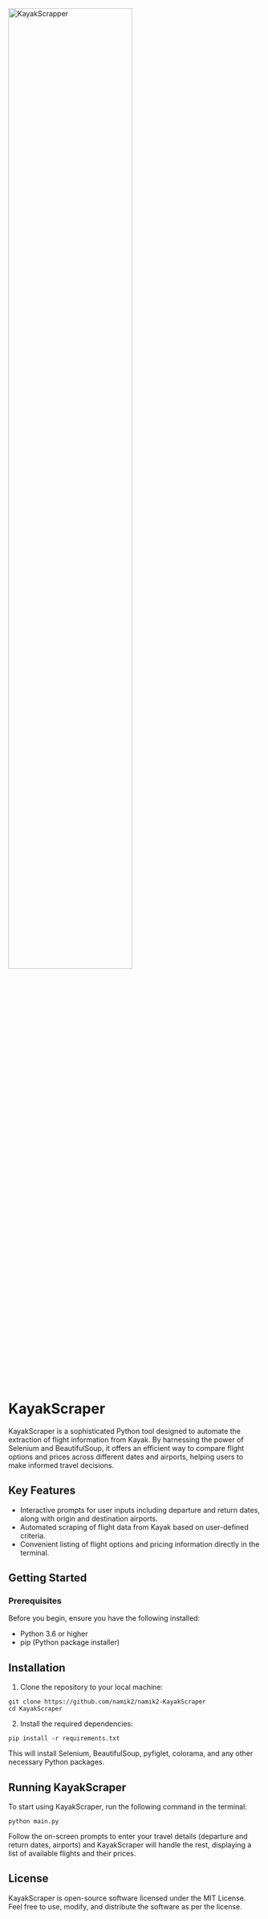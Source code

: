 
<img align="center" alt="KayakScrapper" width="70%" src="https://i.ibb.co/tcsLHyx/image.png" />

# KayakScraper
KayakScraper is a sophisticated Python tool designed to automate the extraction of flight information from Kayak. By harnessing the power of Selenium and BeautifulSoup, it offers an efficient way to compare flight options and prices across different dates and airports, helping users to make informed travel decisions.


## Key Features
- Interactive prompts for user inputs including departure and return dates, along with origin and destination airports.
- Automated scraping of flight data from Kayak based on user-defined criteria.
- Convenient listing of flight options and pricing information directly in the terminal.

## Getting Started
### Prerequisites
Before you begin, ensure you have the following installed:

- Python 3.6 or higher
- pip (Python package installer)

## Installation
1. Clone the repository to your local machine:


```console
git clone https://github.com/namik2/namik2-KayakScraper
cd KayakScraper
```
2. Install the required dependencies:


```console
pip install -r requirements.txt
```
This will install Selenium, BeautifulSoup, pyfiglet, colorama, and any other necessary Python packages.

## Running KayakScraper
To start using KayakScraper, run the following command in the terminal:

```console
python main.py
```
Follow the on-screen prompts to enter your travel details (departure and return dates, airports) and KayakScraper will handle the rest, displaying a list of available flights and their prices.


## License
KayakScraper is open-source software licensed under the MIT License. Feel free to use, modify, and distribute the software as per the license.
